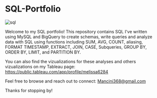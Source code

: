 # SQL-Portfolio

![sql](https://github.com/Mancini368/SQL-Portfolio/assets/126501368/c1cc3353-febd-4d14-91e9-ba35e5d323f1)

Welcome to my SQL portfolio!
This repository contains SQL I've written using MySQL and BigQuery to create schemas, write queries and analyze data with SQL using functions including SUM, AVG, COUNT, aliasing, FORMAT TIMESTAMP, EXTRACT, JOIN, CASE, Subqueries, GROUP BY, ORDER BY, LIMIT, and PARTITION BY.

You can also find the vizualizations for these analyses and others vizualizations on my Tableau page: https://public.tableau.com/app/profile/melissa6284 

Feel free to browse and reach out to connect: Mancini368@gmail.com



Thanks for stopping by!
